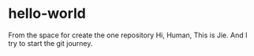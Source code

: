 # hello-world
From the space for create the one repository
Hi, Human, 
This is Jie. And I try to start the git journey. 

